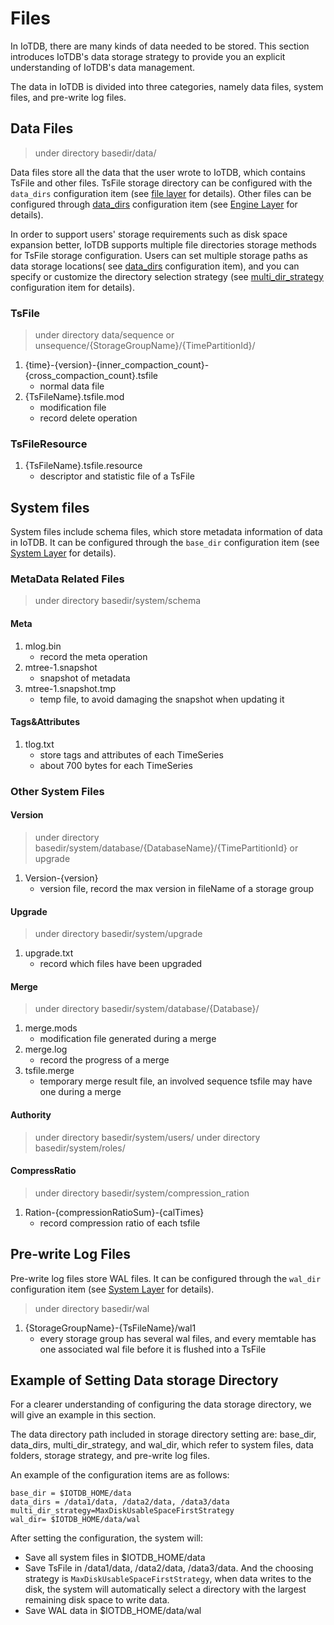 <!--

    Licensed to the Apache Software Foundation (ASF) under one
    or more contributor license agreements.  See the NOTICE file
    distributed with this work for additional information
    regarding copyright ownership.  The ASF licenses this file
    to you under the Apache License, Version 2.0 (the
    "License"); you may not use this file except in compliance
    with the License.  You may obtain a copy of the License at
    
        http://www.apache.org/licenses/LICENSE-2.0
    
    Unless required by applicable law or agreed to in writing,
    software distributed under the License is distributed on an
    "AS IS" BASIS, WITHOUT WARRANTIES OR CONDITIONS OF ANY
    KIND, either express or implied.  See the License for the
    specific language governing permissions and limitations
    under the License.

-->

# Files

In IoTDB, there are many kinds of data needed to be stored. This section introduces IoTDB's data storage strategy to provide you an explicit understanding of IoTDB's data management.

The data in IoTDB is divided into three categories, namely data files, system files, and pre-write log files.

## Data Files
> under directory basedir/data/

Data files store all the data that the user wrote to IoTDB, which contains TsFile and other files. TsFile storage directory can be configured with the `data_dirs` configuration item (see [file layer](../Reference/DataNode-Config-Manual.md) for details). Other files can be configured through [data_dirs](../Reference/DataNode-Config-Manual.md) configuration item (see [Engine Layer](../Reference/DataNode-Config-Manual.md) for details).

In order to support users' storage requirements such as disk space expansion better, IoTDB supports multiple file directories storage methods for TsFile storage configuration. Users can set multiple storage paths as data storage locations( see [data_dirs](../Reference/DataNode-Config-Manual.md) configuration item), and you can specify or customize the directory selection strategy (see [multi_dir_strategy](../Reference/DataNode-Config-Manual.md) configuration item for details).

### TsFile
> under directory data/sequence or unsequence/{StorageGroupName}/{TimePartitionId}/

1. {time}-{version}-{inner_compaction_count}-{cross_compaction_count}.tsfile
    + normal data file
2. {TsFileName}.tsfile.mod
    + modification file
    + record delete operation

### TsFileResource
1. {TsFileName}.tsfile.resource
    + descriptor and statistic file of a TsFile
  

## System files

System files include schema files, which store metadata information of data in IoTDB. It can be configured through the `base_dir` configuration item (see [System Layer](../Reference/DataNode-Config-Manual.md) for details).

### MetaData Related Files
> under directory basedir/system/schema

#### Meta
1. mlog.bin
    + record the meta operation
2. mtree-1.snapshot
    + snapshot of metadata
3. mtree-1.snapshot.tmp
    + temp file, to avoid damaging the snapshot when updating it

#### Tags&Attributes
1. tlog.txt
    + store tags and attributes of each TimeSeries
    + about 700 bytes for each TimeSeries

### Other System Files
#### Version
> under directory basedir/system/database/{DatabaseName}/{TimePartitionId} or upgrade 

1. Version-{version}
    + version file, record the max version in fileName of a storage group

#### Upgrade
> under directory basedir/system/upgrade

1. upgrade.txt
    + record which files have been upgraded

#### Merge
> under directory basedir/system/database/{Database}/

1. merge.mods
    + modification file generated during a merge
2. merge.log
    + record the progress of a merge
3. tsfile.merge
    + temporary merge result file, an involved sequence tsfile may have one during a merge

#### Authority
> under directory basedir/system/users/
> under directory basedir/system/roles/

#### CompressRatio
> under directory basedir/system/compression_ration
1. Ration-{compressionRatioSum}-{calTimes}
    + record compression ratio of each tsfile
## Pre-write Log Files

Pre-write log files store WAL files. It can be configured through the `wal_dir` configuration item (see [System Layer](../Reference/DataNode-Config-Manual.md) for details).

> under directory basedir/wal

1. {StorageGroupName}-{TsFileName}/wal1
    + every storage group has several wal files, and every memtable has one associated wal file before it is flushed into a TsFile 
## Example of Setting Data storage Directory

For a clearer understanding of configuring the data storage directory, we will give an example in this section.

The data directory path included in storage directory setting are: base_dir, data_dirs, multi_dir_strategy, and wal_dir, which refer to system files, data folders, storage strategy, and pre-write log files.

An example of the configuration items are as follows:

```
base_dir = $IOTDB_HOME/data
data_dirs = /data1/data, /data2/data, /data3/data 
multi_dir_strategy=MaxDiskUsableSpaceFirstStrategy
wal_dir= $IOTDB_HOME/data/wal
```
After setting the configuration, the system will:

* Save all system files in $IOTDB_HOME/data
* Save TsFile in /data1/data, /data2/data, /data3/data. And the choosing strategy is `MaxDiskUsableSpaceFirstStrategy`, when data writes to the disk, the system will automatically select a directory with the largest remaining disk space to write data.
* Save WAL data in $IOTDB_HOME/data/wal
